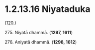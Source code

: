 

# 1.2.13.16 Niyataduka





(120.)

275\. Niyatā dhammā. (**1297, 1611**)

276\. Aniyatā dhammā. (**1298, 1612**)



